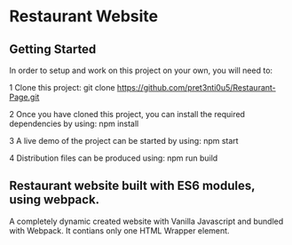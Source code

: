 # Restaurant Website

## Getting Started
In order to setup and work on this project on your own, you will need to:

1 Clone this project:
git clone https://github.com/pret3nti0u5/Restaurant-Page.git

2 Once you have cloned this project, you can install the required dependencies by using:
npm install

3 A live demo of the project can be started by using:
npm start

4 Distribution files can be produced using:
npm run build

## Restaurant website built with ES6 modules, using webpack.
A completely dynamic created website with Vanilla Javascript and bundled with Webpack. It contians only one HTML Wrapper element.
